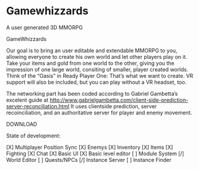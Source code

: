 # Gamewhizzards
A user generated 3D MMORPG


GameWhizzards

Our goal is to bring an user editable and extendable MMORPG to you, allowing everyone to create his own world and let other players play on it. Take your items and gold from one world to the other, giving you the impression of one large world, consiting of smaller, player created worlds. Think of the “Oasis” in Ready Player One: That’s what we want to create. VR support will also be included, but you can play without a VR headset, too.


The networking part has been coded according to Gabriel Gambetta’s excelent guide at http://www.gabrielgambetta.com/client-side-prediction-server-reconciliation.html
It uses clientside prediction, server recoinciliation, and an authoritative server for player and enemy movement.

DOWNLOAD


State of development:

[X] Multiplayer Position Sync
[X] Enemys
[X] Inventory
[X] Items
[X] Fighting
[X] Chat
[X] Basic UI
[X] Basic level editor
[ ] Module System
[/] World Editor
[ ] Quests/NPCs
[/] Instance Server
[ ] Instance Finder
